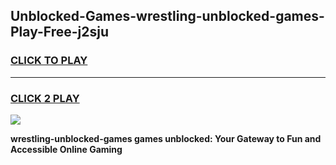 
## Unblocked-Games-wrestling-unblocked-games-Play-Free-j2sju
<h3>
<a href="https://premium76.site?title=wrestling-unblocked-games&ref=10A">CLICK TO PLAY</a></h3>
<hr>

<h3>
<a href="https://premium76.site?title=wrestling-unblocked-games&ref=10A">CLICK 2 PLAY</a>
  
</h3>

<a href="https://premium76.site?title=wrestling-unblocked-games&ref=10A"><img src="https://clearcache.store/games.png"></a>


**wrestling-unblocked-games games unblocked: Your Gateway to Fun and Accessible Online Gaming**
